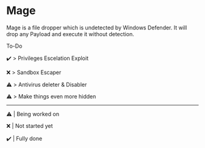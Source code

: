 # Mage

Mage is a file dropper which is undetected by Windows Defender. It will drop any Payload and execute it without detection. 


To-Do

✔️ > Privileges Escelation Exploit

❌ > Sandbox Escaper 

⚠️ > Antivirus deleter & Disabler 

⚠️ > Make things even more hidden 



--------------------------------------



⚠️ | Being worked on

❌ | Not started yet

✔️ | Fully done
